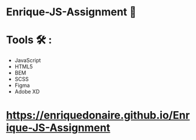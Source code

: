 # Enrique-JS-Assignment 📱

#  Tools 🛠️ :
  - JavaScript
  - HTML5
  - BEM
  - SCSS
  - Figma
  - Adobe XD

#  https://enriquedonaire.github.io/Enrique-JS-Assignment
